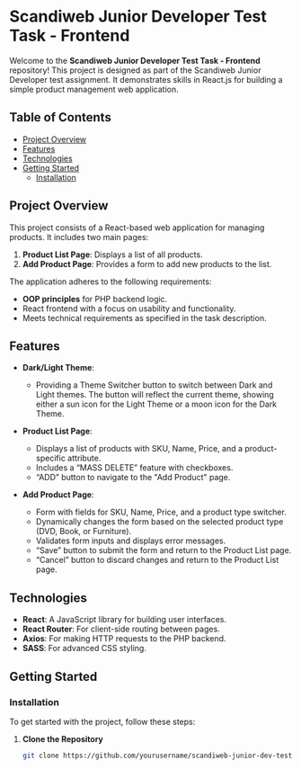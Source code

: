 # Scandiweb Junior Developer Test Task - Frontend

Welcome to the **Scandiweb Junior Developer Test Task - Frontend** repository! This project is designed as part of the Scandiweb Junior Developer test assignment. It demonstrates skills in React.js for building a simple product management web application.

## Table of Contents

- [Project Overview](#project-overview)
- [Features](#features)
- [Technologies](#technologies)
- [Getting Started](#getting-started)
  - [Installation](#installation)

## Project Overview

This project consists of a React-based web application for managing products. It includes two main pages:

1. **Product List Page**: Displays a list of all products.
2. **Add Product Page**: Provides a form to add new products to the list.

The application adheres to the following requirements:

- **OOP principles** for PHP backend logic.
- React frontend with a focus on usability and functionality.
- Meets technical requirements as specified in the task description.

## Features

- **Dark/Light Theme**:
  - Providing a Theme Switcher button to switch between Dark and Light themes. The button will reflect the current theme, showing either a sun icon for the Light Theme or a moon icon for the Dark Theme.
  
- **Product List Page**:
  - Displays a list of products with SKU, Name, Price, and a product-specific attribute.
  - Includes a “MASS DELETE” feature with checkboxes.
  - “ADD” button to navigate to the "Add Product" page.

- **Add Product Page**:
  - Form with fields for SKU, Name, Price, and a product type switcher.
  - Dynamically changes the form based on the selected product type (DVD, Book, or Furniture).
  - Validates form inputs and displays error messages.
  - “Save” button to submit the form and return to the Product List page.
  - “Cancel” button to discard changes and return to the Product List page.

## Technologies

- **React**: A JavaScript library for building user interfaces.
- **React Router**: For client-side routing between pages.
- **Axios**: For making HTTP requests to the PHP backend.
- **SASS**: For advanced CSS styling.

## Getting Started

### Installation

To get started with the project, follow these steps:

1. **Clone the Repository**

   ```bash
   git clone https://github.com/yourusername/scandiweb-junior-dev-test-frontend.git
